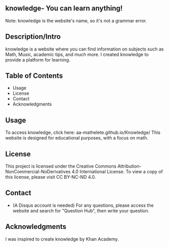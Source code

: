
## **knowledge- You can learn anything!**
Note: knowledge is the website's name, so it's not a grammar error.

## Description/Intro
knowledge is a website where you can find information on subjects such as Math, Music, academic tips, and much more. I created knowledge to provide a platform for learning.

## Table of Contents
- Usage
- License
- Contact
- Acknowledgments

## Usage
To access knowledge, click here: aa-mathelete.github.io/Knowledge/
This website is designed for educational purposes, with a focus on math.

## License
This project is licensed under the Creative Commons Attribution-NonCommercial-NoDerivatives 4.0 International License. To view a copy of this license, please visit CC BY-NC-ND 4.0.

## Contact
- (A Disqus account is needed) For any questions, please access the website and search for "Question Hub", then write your question.

## Acknowledgments
I was inspired to create knowledge by Khan Academy.
